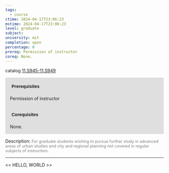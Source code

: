 ```yaml
---
tags:
  - course
ctime: 2024-04-17T23:06:23
mstime: 2024-04-17T23:06:23
level: graduate
subject: 
university: mit
completion: open
percentage: 0
prereq: Permission of instructor
coreq: None.
---
```


catalog [11.S945-11.S949](http://student.mit.edu/catalog/m11c.html#11.S949)

<span style="display: block; padding: 15px; background-color: rgb(100, 100, 100, 0.2);"><font id="m_prereq645_0" style="display: block; font-family: Arial, sans-serif; font-weight: bold; padding: 5px">Prerequisites</font><br><span id="prereq645_0">Permission of instructor</span></span>
<span style="display: block; padding: 15px; background-color: rgb(100, 100, 100, 0.2);"><font id="m_coreq645_0" style="display: block; font-family: Arial, sans-serif; font-weight: bold; padding: 5px">Corequisites</font><br><span id="coreq645_0">None.</span></span>

<font style="">Description:</font>
<font style="color: grey; font-size: 0.8rem;">For graduate students wishing to pursue further study in advanced areas of urban studies and city and regional planning not covered in regular subjects of instruction.</font>



---

<< HELLO, WORLD >>
